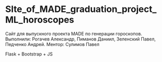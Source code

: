 # SIte_of_MADE_graduation_project_ML_horoscopes

Сайт для выпускного проекта MADE по генерации гороскопов. Выполнили: Рогачев Александр, Пиманов Даниил, Зеленский Павел, Педченко Андрей. Ментор: Сулимов Павел

Flask + Bootstrap + JS
